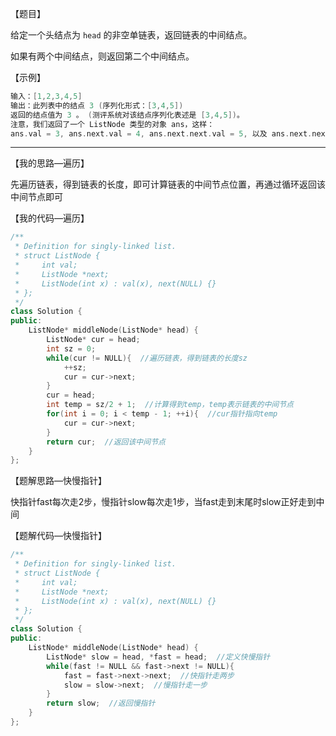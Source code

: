 【题目】

给定一个头结点为 `head` 的非空单链表，返回链表的中间结点。

如果有两个中间结点，则返回第二个中间结点。

【示例】

```c++
输入：[1,2,3,4,5]
输出：此列表中的结点 3 (序列化形式：[3,4,5])
返回的结点值为 3 。 (测评系统对该结点序列化表述是 [3,4,5])。
注意，我们返回了一个 ListNode 类型的对象 ans，这样：
ans.val = 3, ans.next.val = 4, ans.next.next.val = 5, 以及 ans.next.next.next = NULL.
```

---

【我的思路—遍历】

先遍历链表，得到链表的长度，即可计算链表的中间节点位置，再通过循环返回该中间节点即可

【我的代码—遍历】

```c++
/**
 * Definition for singly-linked list.
 * struct ListNode {
 *     int val;
 *     ListNode *next;
 *     ListNode(int x) : val(x), next(NULL) {}
 * };
 */
class Solution {
public:
    ListNode* middleNode(ListNode* head) {
        ListNode* cur = head;
        int sz = 0;
        while(cur != NULL){  //遍历链表，得到链表的长度sz
            ++sz;
            cur = cur->next;
        }
        cur = head;
        int temp = sz/2 + 1;  //计算得到temp，temp表示链表的中间节点
        for(int i = 0; i < temp - 1; ++i){  //cur指针指向temp
            cur = cur->next;
        }
        return cur;  //返回该中间节点
    }
};
```

【题解思路—快慢指针】

快指针fast每次走2步，慢指针slow每次走1步，当fast走到末尾时slow正好走到中间

【题解代码—快慢指针】

```c++
/**
 * Definition for singly-linked list.
 * struct ListNode {
 *     int val;
 *     ListNode *next;
 *     ListNode(int x) : val(x), next(NULL) {}
 * };
 */
class Solution {
public:
    ListNode* middleNode(ListNode* head) {
        ListNode* slow = head, *fast = head;  //定义快慢指针
        while(fast != NULL && fast->next != NULL){  
            fast = fast->next->next;  //快指针走两步
            slow = slow->next;  //慢指针走一步
        }
        return slow;  //返回慢指针
    }
};
```

